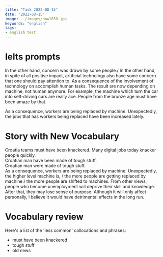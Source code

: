 ```yaml
---
title: "Task 2022-08-15"
date: "2022-08-15"
image: ../images/howl650.jpg
keywords: "english"
tags:
- english test
---
```

# Ielts prompts
In the other hand, concern was drawn by some people./ In the other hand, in spite of all positive impact, artificial technology also have some concern that one should pay attention to. As a consequence of the involvement of technology on accomplish human tasks. The result are now depending on machine, not human anymore. For example, the machine which turn the car into self-driving cars are really ace. People from the bronze age must have been amaze by that.

As a consequence, workers are being replaced by machine. Unexpectedly, the jobs that has workers being replaced have been increased lately.



# Story with New Vocabulary
Croatia teams must have been knackered. Many digital jobs today knacker people quickly. <br>
Croatian man have been made of tough stuff. <br>
Croatian man were made of tough stuff. <br>
As a consequence, workers are being replaced by machine. Unexpectedly, the higher level machine is, / the more people are getting replaced by machine./ the more people are shifted to machines. From other views, people who become unemployment will deprive their skill and knowledge. After that, they may lose sense of purpose. Although it will only affect personally, I believe it would have detrimental effects in the long run.

# Vocabulary review
Here's a list of the 'less common' collocations and phrases:
* must have been knackered
* tough stuff
* old news
